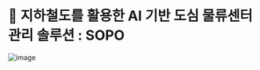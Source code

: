 # 🚟 지하철도를 활용한 AI 기반 도심 물류센터 관리 솔루션 : SOPO

![image](https://github.com/user-attachments/assets/3d614070-2d76-4cb9-a824-2c9fe15fefd8)



<!--

**Here are some ideas to get you started:**

🙋‍♀️ A short introduction - what is your organization all about?
🌈 Contribution guidelines - how can the community get involved?
👩‍💻 Useful resources - where can the community find your docs? Is there anything else the community should know?
🍿 Fun facts - what does your team eat for breakfast?
🧙 Remember, you can do mighty things with the power of [Markdown](https://docs.github.com/github/writing-on-github/getting-started-with-writing-and-formatting-on-github/basic-writing-and-formatting-syntax)
-->
